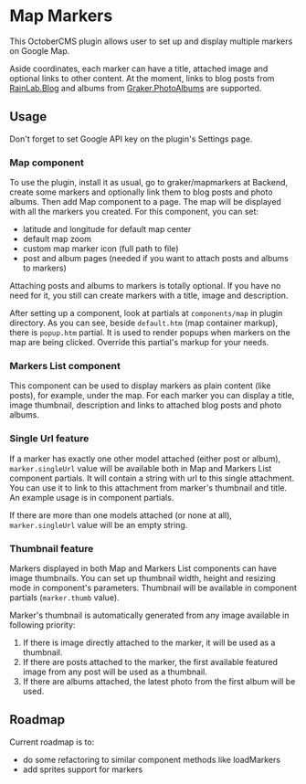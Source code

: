 # Map Markers

This OctoberCMS plugin allows user to set up and display multiple markers on Google Map.

Aside coordinates, each marker can have a title, attached image and optional links to other content.
At the moment, links to blog posts from [RainLab.Blog](https://octobercms.com/plugin/rainlab-blog) and albums from [Graker.PhotoAlbums](https://github.com/graker/photoalbums) are supported.

## Usage

Don't forget to set Google API key on the plugin's Settings page.

### Map component

To use the plugin, install it as usual, go to graker/mapmarkers at Backend, create some markers and optionally link them to blog posts and photo albums.
Then add Map component to a page. The map will be displayed with all the markers you created.
For this component, you can set:

* latitude and longitude for default map center
* default map zoom
* custom map marker icon (full path to file)
* post and album pages (needed if you want to attach posts and albums to markers)

Attaching posts and albums to markers is totally optional. If you have no need for it, you still can create markers with a title, image and description.

After setting up a component, look at partials at `components/map` in plugin directory. 
As you can see, beside `default.htm` (map container markup), there is `popup.htm` partial. 
It is used to render popups when markers on the map are being clicked. Override this partial's markup for your needs.

### Markers List component

This component can be used to display markers as plain content (like posts), for example, under the map. 
For each marker you can display a title, image thumbnail, description and links to attached blog posts and photo albums. 

### Single Url feature

If a marker has exactly one other model attached (either post or album), `marker.singleUrl` value will be available both in Map and Markers List component partials. It will contain a string with url to this single attachment. You can use it to link to this attachment from marker's thumbnail and title. An example usage is in component partials.

If there are more than one models attached (or none at all), `marker.singleUrl` value will be an empty string.

### Thumbnail feature

Markers displayed in both Map and Markers List components can have image thumbnails. You can set up thumbnail width, height and resizing mode in component's parameters. Thumbnail will be available in component partials (`marker.thumb` value).

Marker's thumbnail is automatically generated from any image available in following priority:

1. If there is image directly attached to the marker, it will be used as a thumbnail.
2. If there are posts attached to the marker, the first available featured image from any post will be used as a thumbnail.
3. If there are albums attached, the latest photo from the first album will be used.

## Roadmap

Current roadmap is to:
 
* do some refactoring to similar component methods like loadMarkers
* add sprites support for markers
